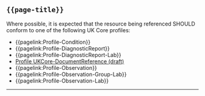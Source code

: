 ## <code>{{page-title}}</code>

Where possible, it is expected that the resource being referenced SHOULD conform to one of the following UK Core profiles:
- {{pagelink:Profile-Condition}}
- {{pagelink:Profile-DiagnosticReport}}
- {{pagelink:Profile-DiagnosticReport-Lab}}
- [Profile UKCore-DocumentReference (draft)](https://simplifier.net/guide/UKCoreImplementationGuideAssetsinDevelopment/Home/ProfilesandExtensions/Profile-UKCore-DocumentReference)
- {{pagelink:Profile-Observation}}
- {{pagelink:Profile-Observation-Group-Lab}}
- {{pagelink:Profile-Observation-Lab}}

---
